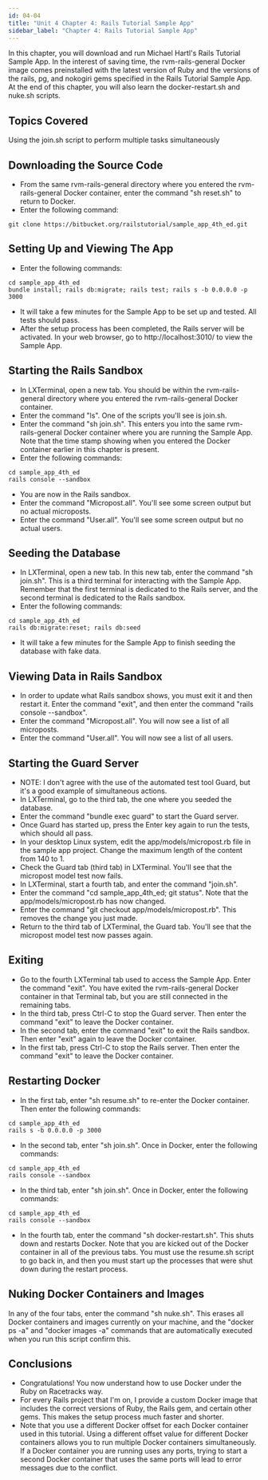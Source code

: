 ```yaml
---
id: 04-04
title: "Unit 4 Chapter 4: Rails Tutorial Sample App"
sidebar_label: "Chapter 4: Rails Tutorial Sample App"
---
```


In this chapter, you will download and run Michael Hartl's Rails Tutorial Sample App.  In the interest of saving time, the rvm-rails-general Docker image comes preinstalled with the latest version of Ruby and the versions of the rails, pg, and nokogiri gems specified in the Rails Tutorial Sample App.  At the end of this chapter, you will also learn the docker-restart.sh and nuke.sh scripts.

## Topics Covered
Using the join.sh script to perform multiple tasks simultaneously

## Downloading the Source Code
* From the same rvm-rails-general directory where you entered the rvm-rails-general Docker container, enter the command "sh reset.sh" to return to Docker.
* Enter the following command:
```
git clone https://bitbucket.org/railstutorial/sample_app_4th_ed.git
```

## Setting Up and Viewing The App
* Enter the following commands:
```
cd sample_app_4th_ed
bundle install; rails db:migrate; rails test; rails s -b 0.0.0.0 -p 3000
```
* It will take a few minutes for the Sample App to be set up and tested.  All tests should pass.
* After the setup process has been completed, the Rails server will be activated.  In your web browser, go to http://localhost:3010/ to view the Sample App.

## Starting the Rails Sandbox
* In LXTerminal, open a new tab.  You should be within the rvm-rails-general directory where you entered the rvm-rails-general Docker container.
* Enter the command "ls".  One of the scripts you'll see is join.sh.
* Enter the command "sh join.sh".  This enters you into the same rvm-rails-general Docker container where you are running the Sample App.  Note that the time stamp showing when you entered the Docker container earlier in this chapter is present.
* Enter the following commands:
```
cd sample_app_4th_ed
rails console --sandbox
```
* You are now in the Rails sandbox.
* Enter the command "Micropost.all".  You'll see some screen output but no actual microposts.
* Enter the command "User.all".  You'll see some screen output but no actual users.

## Seeding the Database
* In LXTerminal, open a new tab.  In this new tab, enter the command "sh join.sh".  This is a third terminal for interacting with the Sample App.  Remember that the first terminal is dedicated to the Rails server, and the second terminal is dedicated to the Rails sandbox.
* Enter the following commands:
```
cd sample_app_4th_ed
rails db:migrate:reset; rails db:seed
```
* It will take a few minutes for the Sample App to finish seeding the database with fake data.

## Viewing Data in Rails Sandbox
* In order to update what Rails sandbox shows, you must exit it and then restart it.  Enter the command "exit", and then enter the command "rails console --sandbox".
* Enter the command "Micropost.all".  You will now see a list of all microposts.
* Enter the command "User.all".  You will now see a list of all users.

## Starting the Guard Server
* NOTE: I don't agree with the use of the automated test tool Guard, but it's a good example of simultaneous actions.
* In LXTerminal, go to the third tab, the one where you seeded the database.
* Enter the command "bundle exec guard" to start the Guard server.
* Once Guard has started up, press the Enter key again to run the tests, which should all pass.
* In your desktop Linux system, edit the app/models/micropost.rb file in the sample app project.  Change the maximum length of the content from 140 to 1.
* Check the Guard tab (third tab) in LXTerminal.  You'll see that the micropost model test now fails.
* In LXTerminal, start a fourth tab, and enter the command "join.sh".
* Enter the command "cd sample_app_4th_ed; git status".  Note that the app/models/micropost.rb has now changed.
* Enter the command "git checkout app/models/micropost.rb".  This removes the change you just made.
* Return to the third tab of LXTerminal, the Guard tab.  You'll see that the micropost model test now passes again.

## Exiting
* Go to the fourth LXTerminal tab used to access the Sample App.  Enter the command "exit".  You have exited the rvm-rails-general Docker container in that Terminal tab, but you are still connected in the remaining tabs.
* In the third tab, press Ctrl-C to stop the Guard server.  Then enter the command "exit" to leave the Docker container.
* In the second tab, enter the command "exit" to exit the Rails sandbox.  Then enter "exit" again to leave the Docker container.
* In the first tab, press Ctrl-C to stop the Rails server.  Then enter the command "exit" to leave the Docker container.

## Restarting Docker
* In the first tab, enter "sh resume.sh" to re-enter the Docker container.  Then enter the following commands:
```
cd sample_app_4th_ed
rails s -b 0.0.0.0 -p 3000
```
* In the second tab, enter "sh join.sh".  Once in Docker, enter the following commands:
```
cd sample_app_4th_ed
rails console --sandbox
```
* In the third tab, enter "sh join.sh".  Once in Docker, enter the following commands:
```
cd sample_app_4th_ed
rails console --sandbox
```
* In the fourth tab, enter the command "sh docker-restart.sh".  This shuts down and restarts Docker.  Note that you are kicked out of the Docker container in all of the previous tabs.  You must use the resume.sh script to go back in, and then you must start up the processes that were shut down during the restart process.

## Nuking Docker Containers and Images
In any of the four tabs, enter the command "sh nuke.sh".  This erases all Docker containers and images currently on your machine, and the "docker ps -a" and "docker images -a" commands that are automatically executed when you run this script confirm this.

## Conclusions
* Congratulations!  You now understand how to use Docker under the Ruby on Racetracks way.
* For every Rails project that I'm on, I provide a custom Docker image that includes the correct versions of Ruby, the Rails gem, and certain other gems.  This makes the setup process much faster and shorter.
* Note that you use a different Docker offset for each Docker container used in this tutorial.  Using a different offset value for different Docker containers allows you to run multiple Docker containers simultaneously.  If a Docker container you are running uses any ports, trying to start a second Docker container that uses the same ports will lead to error messages due to the conflict.
